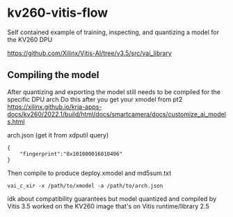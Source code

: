 # kv260-vitis-flow
Self contained example of training, inspecting, and quantizing a model for the KV260 DPU

https://github.com/Xilinx/Vitis-AI/tree/v3.5/src/vai_library

## Compiling the model
After quantizing and exporting the model still needs to be compiled for the specific DPU arch
Do this after you get your xmodel from pt2
https://xilinx.github.io/kria-apps-docs/kv260/2022.1/build/html/docs/smartcamera/docs/customize_ai_models.html

arch.json (get it from xdputil query)
```
{
    "fingerprint":"0x101000016010406"
}
```
Then compile to produce deploy.xmodel and md5sum.txt
```
vai_c_xir -x /path/to/xmodel -a /path/to/arch.json
```

idk about compatibility guarantees but model quantized and compiled by Vitis 3.5
worked on the KV260 image that's on Vitis runtime/library 2.5
